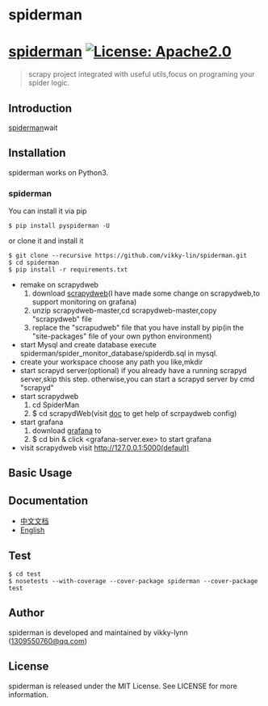 # spiderman

# [spiderman](https://github.com/vikky-lynn/spiderman) [![License: Apache2.0](https://img.shields.io/badge/License-Apache2.0-green.svg)](http://www.apache.org/licenses/LICENSE-2.0)

> scrapy project integrated with useful utils,focus on programing your spider logic.


## Introduction
[spiderman]()wait

## Installation
spiderman works on Python3. 


### spiderman
You can install it via pip
```
$ pip install pyspiderman -U
```

or clone it and install it
```
$ git clone --recursive https://github.com/vikky-lin/spiderman.git
$ cd spiderman
$ pip install -r requirements.txt
```
* remake on scrapydweb
  1. download [scrapydweb](https://github.com/vikky-lin/scrapydweb/archive/master.zip)(I have made some change on scrapydweb,to support monitoring on grafana)
  2. unzip scrapydweb-master,cd scrapydweb-master,copy "scrapydweb" file
  3. replace the "scrapudweb" file that you have install by pip(in the "site-packages" file of your own python environment)
* start Mysql and create database <spiderdb>
  execute spiderman/spider_monitor_database/spiderdb.sql in mysql.
* create your workspace
  choose any path you like,mkdir <SpiderMan> 
* start scrapyd server(optional)
  if you already have a running scrapyd server,skip this step.
  otherwise,you can start a scrapyd server by cmd "scrapyd"
* start scrapydweb
  1. cd SpiderMan
  2. $ cd scrapydWeb(visit [doc](https://github.com/my8100/scrapydweb/blob/master/README_CN.md) to get help of scrpaydweb config)
* start grafana
  1. download [grafana]() to <SpiderMan> 
  2. $ cd bin & click <grafana-server.exe> to start grafana
* visit scrapydweb
  visit http://127.0.0.1:5000(default)

## Basic Usage
  
## Documentation
* [中文文档]()
* [English]()


## Test
```shell
$ cd test
$ nosetests --with-coverage --cover-package spiderman --cover-package test
```

## Author
spiderman is developed and maintained by vikky-lynn ([1309550760@qq.com](1309550760@qq.com))

## License
spiderman is released under the MIT License. See LICENSE for more information.
